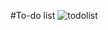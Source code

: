 #To-do list
![todolist](https://github.com/user-attachments/assets/89d704ba-cc0c-4f24-9c1d-81bf5a761e99)
